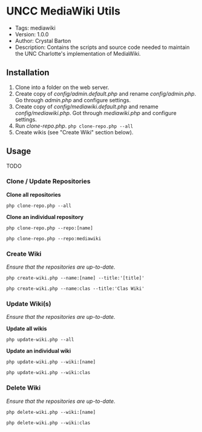 # UNCC MediaWiki Utils
- Tags: mediawiki
- Version: 1.0.0
- Author: Crystal Barton
- Description: Contains the scripts and source code needed to maintain the UNC Charlotte's
  implementation of MediaWiki.

## Installation

1.  Clone into a folder on the web server.
1.  Create copy of _config/admin.default.php_ and rename _config/admin.php_.
    Go through _admin.php_ and configure settings.
1.  Create copy of _config/mediawiki.default.php_ and rename _config/mediawiki.php_.
    Got through _mediawiki.php_ and configure settings.
1.  Run _clone-repo.php_.  `php clone-repo.php --all`
1.  Create wikis (see "Create Wiki" section below).



## Usage

TODO


### Clone / Update Repositories

__Clone all repositories__

```
php clone-repo.php --all
```

__Clone an individual repository__

```
php clone-repo.php --repo:[name]
```
```
php clone-repo.php --repo:mediawiki
```


### Create Wiki

_Ensure that the repositories are up-to-date._

```
php create-wiki.php --name:[name] --title:'[title]'
```
```
php create-wiki.php --name:clas --title:'Clas Wiki'
```


### Update Wiki(s)

_Ensure that the repositories are up-to-date._

__Update all wikis__

```
php update-wiki.php --all
```

__Update an individual wiki__

```
php update-wiki.php --wiki:[name]
```
```
php update-wiki.php --wiki:clas
```

### Delete Wiki

_Ensure that the repositories are up-to-date._

```
php delete-wiki.php --wiki:[name]
```
```
php delete-wiki.php --wiki:clas
```





